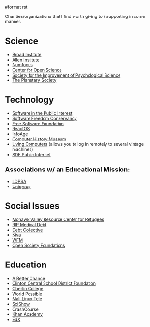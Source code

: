 \#format rst

Charities/organizations that I find worth giving to / supporting in some manner.

Science
=======

-   [Broad Institute](https://friends.broadinstitute.org/)
-   [Allen Institute](https://www.alleninstitute.org/)
-   [Numfocus](http://www.numfocus.org/)
-   [Center for Open Science](https://cos.io/donate/)
-   [Society for the Improvement of Psychological Science](http://improvingpsych.org/)
-   [The Planetary Society](https://secure.planetary.org/site/SPageNavigator/supportprojects.html)

Technology
==========

-   [Software in the Public Interest](https://www.spi-inc.org/)
-   [Software Freedom Conservancy](https://sfconservancy.org/)
-   [Free Software Foundation](https://www.fsf.org)
-   [ReactOS](http://reactos.org/)
-   [InfoAge](http://infoage.org/support-infoage/)
-   [Computer History Museum](http://www.computerhistory.org/contribute/)
-   [Living Computers](http://www.livingcomputers.org/) (allows you to log in remotely to several vintage machines)
-   [SDF Public Internet](http://sdf.org/)

Associations w/ an Educational Mission:
---------------------------------------

-   [LOPSA](https://lopsa.org/)
-   [Unigroup](http://www.unigroup.org/)

Social Issues
=============

-   [Mohawk Valley Resource Center for Refugees](https://www.mvrcr.org/donate/)
-   [RIP Medical Debt](https://www.ripmedicaldebt.org/)
-   [Debt Collective](https://debtcollective.org/)
-   [Kiva](https://www.kiva.org/donate/supportus)
-   [WFM](http://www.wfm-igp.org/)
-   [Open Society Foundations](https://www.opensocietyfoundations.org/)

Education
=========

-   [A Better Chance](http://www.abetterchance.org)
-   [Clinton Central School District Foundation](http://ccs.edu/domain/28)
-   [Oberlin College](http://www.oberlin.edu/giving/donate)
-   [World Possible](http://worldpossible.org/)
-   [Mali Linux Tele](http://malinuxtele.tuxfamily.org/Recycle-your-unused-Raspberry-Pis.html)
-   [SciShow](https://www.patreon.com/scishow)
-   [CrashCourse](https://www.patreon.com/crashcourse)
-   [Khan Academy](https://www.khanacademy.org/donate)
-   [EdX](https://www.edx.org/donate)

